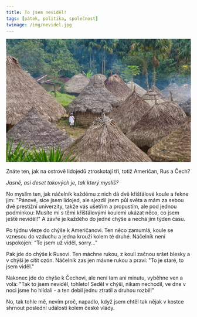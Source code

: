 ```yaml
---
title: To jsem neviděl!
tags: [pátek, politika, společnost]
twimage: /img/nevidel.jpg
---
```


![cover](/img/nevidel.jpg)

Znáte ten, jak na ostrově lidojedů ztroskotají tři, totiž Američan, Rus a Čech?

_Jasně, asi deset takových je, tak který myslíš?_

No myslím ten, jak náčelník každému z nich dá dvě křišťálové koule a řekne jim: "Pánové, sice jsem lidojed, ale sjezdil jsem půl světa a mám za sebou dvě prestižní univerzity, takže vás ušetřím a propustím, ale pod jednou podmínkou: Musíte mi s těmi křišťálovými koulemi ukázat něco, co jsem ještě neviděl!" A zavře je každého do jedné chýše a nechá jim týden času.

Po týdnu vleze do chýše k Američanovi. Ten něco zamumlá, koule se vznesou do vzduchu a jedna krouží kolem té druhé. Náčelník není uspokojen: "To jsem už viděl, sorry..."

Pak jde do chýše k Rusovi. Ten máchne rukou, z koulí začnou sršet blesky a v chýši je cítit ozón. Náčelník zas jen mávne rukou a praví: "To je staré, to jsem viděl."

Nakonec jde do chýše k Čechovi, ale není tam ani minutu, vyběhne ven a volá: "Tak to jsem neviděl, tohleto! Seděl v chýši, nikam nechodil, ve dne v noci jsme ho hlídali - a ten debil jednu ztratil a druhou rozbil!"

No, tak tohle mě, nevím proč, napadlo, když jsem chtěl tak nějak v kostce shrnout poslední události kolem české vlády.